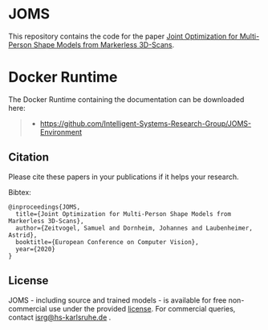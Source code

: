 # JOMS
This repository contains the code for the paper [Joint Optimization for Multi-Person Shape Models from Markerless 3D-Scans](http://www.ecva.net/papers/eccv_2020/papers_ECCV/papers/123630035.pdf).

# Docker Runtime
The Docker Runtime containing the documentation can be downloaded here:

> - https://github.com/Intelligent-Systems-Research-Group/JOMS-Environment

## Citation
Please cite these papers in your publications if it helps your research.

Bibtex:
```
@inproceedings{JOMS,
  title={Joint Optimization for Multi-Person Shape Models from Markerless 3D-Scans},
  author={Zeitvogel, Samuel and Dornheim, Johannes and Laubenheimer, Astrid},
  booktitle={European Conference on Computer Vision},
  year={2020}
}
```

## License
JOMS - including source and trained models - is available for free non-commercial use under the provided [license](License.pdf). For commercial queries, contact isrg@hs-karlsruhe.de .
